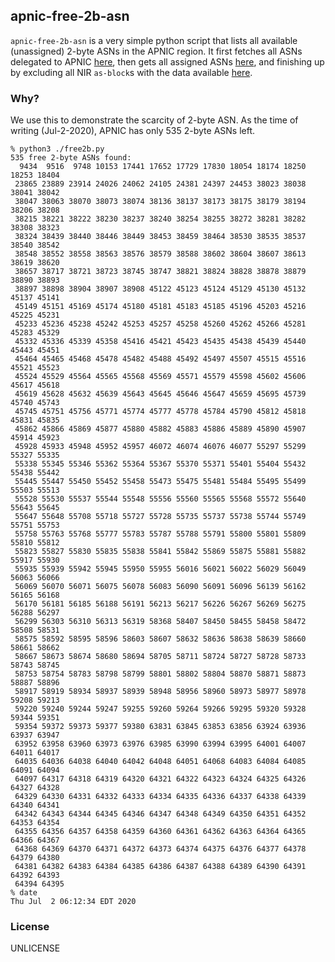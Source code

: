 apnic-free-2b-asn
---

`apnic-free-2b-asn` is a very simple python script that lists all available (unassigned) 2-byte ASNs in the APNIC region. It first fetches all ASNs delegated to APNIC [here](https://raw.githubusercontent.com/rfc1036/whois/next/as_del_list), then gets all assigned ASNs [here](https://ftp.apnic.net/apnic/whois/apnic.db.aut-num.gz), and finishing up by excluding all NIR `as-block`s with the data available [here](https://ftp.apnic.net/apnic/whois/apnic.db.as-block.gz).

### Why?

We use this to demonstrate the scarcity of 2-byte ASN. As the time of writing (Jul-2-2020), APNIC has only 535 2-byte ASNs left.

```
% python3 ./free2b.py
535 free 2-byte ASNs found:
  9434  9516  9748 10153 17441 17652 17729 17830 18054 18174 18250 18253 18404
 23865 23889 23914 24026 24062 24105 24381 24397 24453 38023 38038 38041 38042
 38047 38063 38070 38073 38074 38136 38137 38173 38175 38179 38194 38206 38208
 38215 38221 38222 38230 38237 38240 38254 38255 38272 38281 38282 38308 38323
 38324 38439 38440 38446 38449 38453 38459 38464 38530 38535 38537 38540 38542
 38548 38552 38558 38563 38576 38579 38588 38602 38604 38607 38613 38619 38620
 38657 38717 38721 38723 38745 38747 38821 38824 38828 38878 38879 38890 38893
 38897 38898 38904 38907 38908 45122 45123 45124 45129 45130 45132 45137 45141
 45149 45151 45169 45174 45180 45181 45183 45185 45196 45203 45216 45225 45231
 45233 45236 45238 45242 45253 45257 45258 45260 45262 45266 45281 45283 45329
 45332 45336 45339 45358 45416 45421 45423 45435 45438 45439 45440 45443 45451
 45464 45465 45468 45478 45482 45488 45492 45497 45507 45515 45516 45521 45523
 45524 45529 45564 45565 45568 45569 45571 45579 45598 45602 45606 45617 45618
 45619 45628 45632 45639 45643 45645 45646 45647 45659 45695 45739 45740 45743
 45745 45751 45756 45771 45774 45777 45778 45784 45790 45812 45818 45831 45835
 45862 45866 45869 45877 45880 45882 45883 45886 45889 45890 45907 45914 45923
 45928 45933 45948 45952 45957 46072 46074 46076 46077 55297 55299 55327 55335
 55338 55345 55346 55362 55364 55367 55370 55371 55401 55404 55432 55438 55442
 55445 55447 55450 55452 55458 55473 55475 55481 55484 55495 55499 55503 55513
 55528 55530 55537 55544 55548 55556 55560 55565 55568 55572 55640 55643 55645
 55647 55648 55708 55718 55727 55728 55735 55737 55738 55744 55749 55751 55753
 55758 55763 55768 55777 55783 55787 55788 55791 55800 55801 55809 55810 55812
 55823 55827 55830 55835 55838 55841 55842 55869 55875 55881 55882 55917 55930
 55935 55939 55942 55945 55950 55955 56016 56021 56022 56029 56049 56063 56066
 56069 56070 56071 56075 56078 56083 56090 56091 56096 56139 56162 56165 56168
 56170 56181 56185 56188 56191 56213 56217 56226 56267 56269 56275 56288 56297
 56299 56303 56310 56313 56319 58368 58407 58450 58455 58458 58472 58508 58531
 58575 58592 58595 58596 58603 58607 58632 58636 58638 58639 58660 58661 58662
 58667 58673 58674 58680 58694 58705 58711 58724 58727 58728 58733 58743 58745
 58753 58754 58783 58798 58799 58801 58802 58804 58870 58871 58873 58887 58896
 58917 58919 58934 58937 58939 58948 58956 58960 58973 58977 58978 59208 59213
 59220 59240 59244 59247 59255 59260 59264 59266 59295 59320 59328 59344 59351
 59354 59372 59373 59377 59380 63831 63845 63853 63856 63924 63936 63937 63947
 63952 63958 63960 63973 63976 63985 63990 63994 63995 64001 64007 64011 64017
 64035 64036 64038 64040 64042 64048 64051 64068 64083 64084 64085 64091 64094
 64097 64317 64318 64319 64320 64321 64322 64323 64324 64325 64326 64327 64328
 64329 64330 64331 64332 64333 64334 64335 64336 64337 64338 64339 64340 64341
 64342 64343 64344 64345 64346 64347 64348 64349 64350 64351 64352 64353 64354
 64355 64356 64357 64358 64359 64360 64361 64362 64363 64364 64365 64366 64367
 64368 64369 64370 64371 64372 64373 64374 64375 64376 64377 64378 64379 64380
 64381 64382 64383 64384 64385 64386 64387 64388 64389 64390 64391 64392 64393
 64394 64395
% date
Thu Jul  2 06:12:34 EDT 2020
 ```

### License

UNLICENSE
